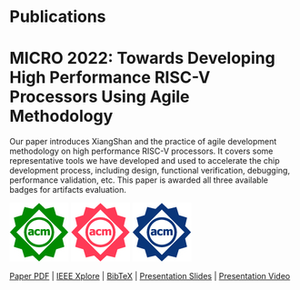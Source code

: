 # Publications

# MICRO 2022: Towards Developing High Performance RISC-V Processors Using Agile Methodology

Our paper introduces XiangShan and the practice of agile development methodology on high performance RISC-V processors.
It covers some representative tools we have developed and used to accelerate the chip development process, including design, functional verification, debugging, performance validation, etc.
This paper is awarded all three available badges for artifacts evaluation.

![Artifacts Available](./images/artifacts_available_dl.jpg)
![Artifacts Evaluated — Functional](./images/artifacts_evaluated_functional_dl.jpg)
![Results Reproduced](./images/results_reproduced_dl.jpg)

[Paper PDF](micro2022-xiangshan.pdf) | [IEEE Xplore](https://ieeexplore.ieee.org/abstract/document/9923860) | [BibTeX](micro2022-xiangshan.bib) | [Presentation Slides](micro2022-xiangshan-slides.pdf) | [Presentation Video](https://www.bilibili.com/video/BV1FB4y1j7Jy)

